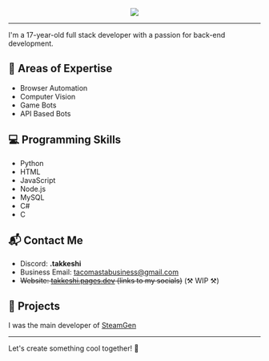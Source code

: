 <p align="center">
  <img src="./README/standard(2).gif" />
</p>

---

I'm a 17-year-old full stack developer with a passion for back-end development.

## 🧰 Areas of Expertise

- Browser Automation
- Computer Vision
- Game Bots
- API Based Bots

## 💻 Programming Skills

- Python
- HTML
- JavaScript
- Node.js
- MySQL
- C#
- C

## 📬 Contact Me

- Discord: __.takkeshi__
- Business Email: [tacomastabusiness@gmail.com](mainlto:tacomastabusiness@gmail.com)
- ~~Website: [takkeshi.pages.dev](https://takkeshi.pages.dev) (links to my socials)~~ (⚒ WIP ⚒)

## 🚀 Projects

I was the main developer of [SteamGen]([https://](https://github.com/LUXTACO/Steam-Account-Generator))

---

Let's create something cool together! 🙌
